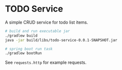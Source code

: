 # TODO Service
A simple CRUD service for todo list items.

```bash
# build and run executable jar
./gradlew build
java -jar build/libs/todo-service-0.0.1-SNAPSHOT.jar

# spring boot run task
./gradlew bootRun
```

See `requests.http` for example requests.
